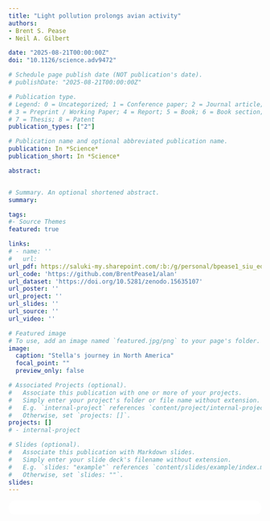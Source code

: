 ```yaml
---
title: "Light pollution prolongs avian activity"
authors:
- Brent S. Pease
- Neil A. Gilbert

date: "2025-08-21T00:00:00Z"
doi: "10.1126/science.adv9472"

# Schedule page publish date (NOT publication's date).
# publishDate: "2025-08-21T00:00:00Z"

# Publication type.
# Legend: 0 = Uncategorized; 1 = Conference paper; 2 = Journal article;
# 3 = Preprint / Working Paper; 4 = Report; 5 = Book; 6 = Book section;
# 7 = Thesis; 8 = Patent
publication_types: ["2"]

# Publication name and optional abbreviated publication name.
publication: In *Science*
publication_short: In *Science*

abstract: 


# Summary. An optional shortened abstract.
summary:

tags:
#- Source Themes
featured: true

links:
# - name: ''
#   url: 
url_pdf: https://saluki-my.sharepoint.com/:b:/g/personal/bpease1_siu_edu/EX63pwyJcAxHmDiM564vhA4BaZR3YXcTy7tW57kuXEYZiQ?e=pQSivO
url_code: 'https://github.com/BrentPease1/alan'
url_dataset: 'https://doi.org/10.5281/zenodo.15635107'
url_poster: ''
url_project: ''
url_slides: ''
url_source: ''
url_video: ''

# Featured image
# To use, add an image named `featured.jpg/png` to your page's folder. 
image:
  caption: "Stella's journey in North America"
  focal_point: ""
  preview_only: false

# Associated Projects (optional).
#   Associate this publication with one or more of your projects.
#   Simply enter your project's folder or file name without extension.
#   E.g. `internal-project` references `content/project/internal-project/index.md`.
#   Otherwise, set `projects: []`.
projects: []
# - internal-project

# Slides (optional).
#   Associate this publication with Markdown slides.
#   Simply enter your slide deck's filename without extension.
#   E.g. `slides: "example"` references `content/slides/example/index.md`.
#   Otherwise, set `slides: ""`.
slides:
---
```


<html>
  <style>
    section {
        background: white;
        color: black;
        border-radius: 1em;
        padding: 1em;
        left: 50% }
    #inner {
        display: inline-block;
        display: flex;
        align-items: center;
        justify-content: center }
  </style>
  <section>
    <div id="inner">
      <script type='text/javascript' src='https://d1bxh8uas1mnw7.cloudfront.net/assets/embed.js'></script>
        <span style="float:left"; 
          class="__dimensions_badge_embed__" 
          data-doi="10.1126/science.adv9472" 
          data-hide-zero-citations="true" 
          data-legend="always">
        </span>
      <script async src="https://badge.dimensions.ai/badge.js" charset="utf-8"></script>
        <div  style="float:right"; 
          data-link-target="_blank" 
          data-badge-details="right" 
          data-badge-type="medium-donut"
          data-doi="10.1126/science.adv9472"   
          data-condensed="true" 
          data-hide-no-mentions="true" 
          class="altmetric-embed">
        </div>
    </div>
    <div id="inner">
    <span class="__dimensions_badge_embed__" data-doi="10.1126/science.adv9472"></span>
    <script async src="https://badge.dimensions.ai/badge.js" charset="utf-8"></script>
    </div>
  </section>